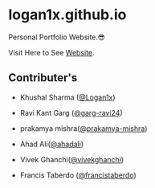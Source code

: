 # logan1x.github.io
Personal Portfolio Website.😎

Visit Here to See [Website](https://logan1x.github.io).

## Contributer's

- Khushal Sharma ([@Logan1x](https://github.com/Logan1x))

- Ravi Kant Garg ([@garg-ravi24](https://github.com/garg-ravi24))

- prakamya mishra([@prakamya-mishra](https://github.com/prakamya-mishra))

- Ahad Ali([@ahadali](https://github.com/ahadali))

- Vivek Ghanchi([@vivekghanchi](https://github.com/vivekghanchi))

- Francis Taberdo ([@francistaberdo](https://github.com/francistaberdo))


